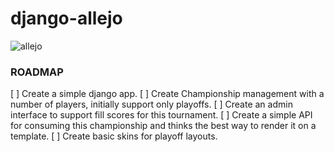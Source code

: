 django-allejo
=============

![allejo](https://github.com/lerrua/django-allejo/blob/master/allejo.jpg "django-allejo")


### ROADMAP

[ ] Create a simple django app.
[ ] Create Championship management with a number of players, initially support only playoffs.
[ ] Create an admin interface to support fill scores for this tournament.
[ ] Create a simple API for consuming this championship and thinks the best way to render it on a template.
[ ] Create basic skins for playoff layouts.
